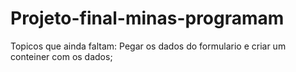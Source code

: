 # Projeto-final-minas-programam
Topicos que ainda faltam: Pegar os dados do formulario e criar um conteiner com os dados;


